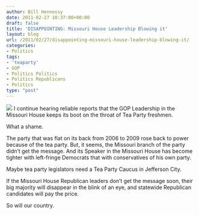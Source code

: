 ```yaml
---
author: Bill Hennessy
date: 2011-02-27 10:37:00+00:00
draft: false
title: 'DISAPPOINTING: Missouri House Leadership Blowing it'
layout: blog
url: /2011/02/27/disappointing-missouri-house-leadership-blowing-it/
categories:
- Politics
tags:
- 'teaparty'
- GOP
- Politics Politics
- Politics Republicans
- Politics
type: "post"
---
```


![](https://ferrelljenkins.files.wordpress.com/2008/11/missouri_capitol-t.jpg)
I continue hearing reliable reports that the GOP Leadership in the Missouri House keeps its boot on the throat of Tea Party freshmen. 

 

What a shame.

 

The party that was flat on its back from 2006 to 2009 rose back to power because of the tea party. But, it seems, the Missouri branch of the party didn’t get the message. And its Speaker in the Missouri House has become tighter with left-fringe Democrats that with conservatives of his own party. 

 

Maybe tea party legislators need a Tea Party Caucus in Jefferson City. 

 

If the Missouri House Republican leaders don’t get the message soon, their big majority will disappear in the blink of an eye, and statewide Republican candidates will pay the price. 

 

So will our country. 
